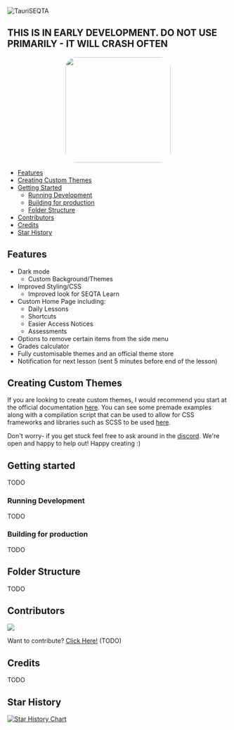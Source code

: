 ![TauriSEQTA](https://socialify.git.ci/BetterSEQTA/TauriSEQTA/image?description=1&font=Raleway&forks=1&issues=1&language=1&logo=data%3Aimage%2Fsvg%2Bxml%2C%253Csvg%20height%3D%27656pt%27%20fill%3D%27white%27%20preserveAspectRatio%3D%27xMidYMid%20meet%27%20viewBox%3D%270%200%20658%20656%27%20width%3D%27658pt%27%20xmlns%3D%27http%3A%2F%2Fwww.w3.org%2F2000%2Fsvg%27%253E%253Cg%20transform%3D%27matrix(.1%200%200%20-.1%200%20656)%27%253E%253Cpath%20d%3D%27m2960%206499c-918-100-1726-561-2278-1299-196-262-374-609-475-925-171-533-203-1109-91-1655%20228-1115%201030-2032%202104-2408%20356-124%20680-177%201080-176%20269%201%20403%2014%20650%2064%20790%20159%201503%20624%201980%201290%20714%20998%20799%202342%20217%203420-488%20902-1361%201515-2382%201671-113%2017-196%2022-430%2024-159%202-328-1-375-6zm566-1443c476-99%20885-385%201134-791%20190-309%20282-696%20250-1045-22-240-73-420-180-635-78-156-159-275-274-401l-77-84h445%20446v-235-236l-1162%204-1163%203-100%2023c-449%20101-812%20337-1071%20697-77%20107-193%20335-233%20459-115%20358-116%20726-1%201078%20209%20644%20766%201101%201446%201187%20128%2016%20405%204%20540-24z%27%2F%253E%253Cpath%20d%3D%27m3065%204604c-250-36-396-89-576-209-280-187-470-478-535-821-25-135-16-395%2019-525%2095-351%20331-644%20651-806%2098-49%20225-93%20331-114%2092-18%20368-18%20460%200%20481%2095%20853%20444%20982%20921%2035%20129%2044%20389%2019%20524-36%20191-121%20387-228%20531-186%20249-476%20428-783%20485-65%2012-291%2021-340%2014z%27%2F%253E%253C%2Fg%253E%253C%2Fsvg%253E&name=1&owner=1&pattern=Signal&stargazers=1&theme=Auto)

## THIS IS IN EARLY DEVELOPMENT. DO NOT USE PRIMARILY - IT WILL CRASH OFTEN

<p align="center">
  <a target="_blank" href="https://discord.gg/YzmbnCDkat"><img src="https://github.com/SethBurkart123/EvenBetterSEQTA/assets/108050083/23055730-b16e-44c0-9bef-221d8545af92" width="240" style="border-radius:10%;" />
  </a>
</p>

- [Features](#features)
- [Creating Custom Themes](#creating-custom-themes)
- [Getting Started](#getting-started)
  - [Running Development](#running-development)
  - [Building for production](#building-for-production)
  - [Folder Structure](#folder-structure)
- [Contributors](#contributors)
- [Credits](#credits)
- [Star History](#star-history)

  
## Features

- Dark mode
  - Custom Background/Themes
- Improved Styling/CSS
  - Improved look for SEQTA Learn
- Custom Home Page including:
  - Daily Lessons
  - Shortcuts
  - Easier Access Notices
  - Assessments
- Options to remove certain items from the side menu
- Grades calculator
- Fully customisable themes and an official theme store
- Notification for next lesson (sent 5 minutes before end of the lesson)

## Creating Custom Themes

If you are looking to create custom themes, I would recommend you start at the official documentation [here](https://betterseqta.gitbook.io/betterseqta-docs). You can see some premade examples along with a compilation script that can be used to allow for CSS frameworks and libraries such as SCSS to be used [here](https://github.com/BetterSEQTA/BetterSEQTA-Theme-Generator).

Don't worry- if you get stuck feel free to ask around in the [discord](https://discord.gg/YzmbnCDkat). We're open and happy to help out! Happy creating :)

## Getting started

TODO

### Running Development

TODO

### Building for production

TODO

## Folder Structure

TODO

## Contributors

<a href="https://github.com/betterseqta/tauriseqta/graphs/contributors">
  <img src="https://contrib.rocks/image?repo=betterseqta/tauriseqta" />
</a>

Want to contribute? [Click Here!](TODO) (TODO)

## Credits

TODO

## Star History

[![Star History Chart](https://api.star-history.com/svg?repos=BetterSEQTA/tauriseqta&type=Date)](https://star-history.com/#BetterSEQTA/tauriseqta&Date)
